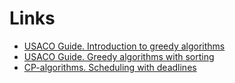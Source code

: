 # Links

- [USACO Guide. Introduction to greedy algorithms](https://usaco.guide/bronze/intro-greedy)
- [USACO Guide. Greedy algorithms with sorting](https://usaco.guide/silver/greedy-sorting)
- [CP-algorithms. Scheduling with deadlines](https://cp-algorithms.com/schedules/schedule-with-completion-duration.html)